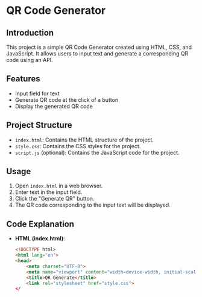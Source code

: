 # QR Code Generator

## Introduction
This project is a simple QR Code Generator created using HTML, CSS, and JavaScript. It allows users to input text and generate a corresponding QR code using an API.

## Features
- Input field for text
- Generate QR code at the click of a button
- Display the generated QR code

## Project Structure
- `index.html`: Contains the HTML structure of the project.
- `style.css`: Contains the CSS styles for the project.
- `script.js` (optional): Contains the JavaScript code for the project.

## Usage
1. Open `index.html` in a web browser.
2. Enter text in the input field.
3. Click the "Generate QR" button.
4. The QR code corresponding to the input text will be displayed.

## Code Explanation
- **HTML (index.html)**: 
  ```html
  <!DOCTYPE html>
  <html lang="en">
  <head>
      <meta charset="UTF-8">
      <meta name="viewport" content="width=device-width, initial-scale=1.0">
      <title>QR Generate</title>
      <link rel="stylesheet" href="style.css">
  </
